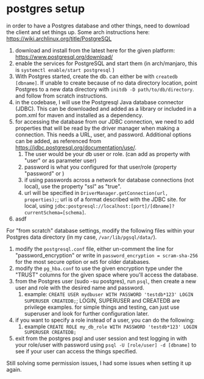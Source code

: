 # postgres setup
in order to have a Postgres database and other things, need to download the client and set things up. Some arch instructions here: https://wiki.archlinux.org/title/PostgreSQL

1. download and install from the latest here for the given platform: https://www.postgresql.org/download/
2. enable the services for PostgreSQL and start them (in arch/manjaro, this is ```systemctl enable/start postgresql``` )
3. With Postgres started, create the db. can either be with ```createdb [dbname]```. If unable to create because of no data directory location, point Postgres to a new data directory with ```initdb -D path/to/db/directory```. and follow from scratch instructions.
4. in the codebase, I will use the Postgresql Java database connector (JDBC). This can be downloaded and added as a library or included in a pom.xml for maven and installed as a dependency.
5. for accessing the database from our JDBC connection, we need to add properties that will be read by the driver manager when making a connection. This needs a URL, user, and password. Additional options can be added, as referenced from https://jdbc.postgresql.org/documentation/use/.
   1. The user would be your db user or role. (can add as property with "user" or as parameter user)
   2. password is what you configured for that user/role (property "password" or )
   3. if using passwords across a network for database connections (not local), use the property "ssl" as "true".
   4. url will be specified in ```DriverManager.getConnection(url, properties);```; url is of a format described with the JDBC site. for local, using ```jdbc:postgresql://localhost:[port]/[dbname]?currentSchema=[schema]```.
6. asdf


For "from scratch" database settings, modify the following files within your Postgres data directory (in my case, ```/var/lib/pgsql/data/```).
   1. modify the ```postgresql.conf``` file, either un-comment the line for "password_encryption" or write in ```password_encryption = scram-sha-256```  for the most secure option or ``md5`` for older databases. 
   2. modify the ```pg_hba.conf``` to use the given encryption type under the "TRUST" columns for the given space where you'll access the database.
   3. from the Postgres user (sudo -su postgres), run ```psql```, then create a new user and role with the desired name and password.
      1. example: ```CREATE USER mydbuser WITH PASSWORD 'testdb*123' LOGIN SUPERUSER CREATEDB;```; LOGIN, SUPERUSER and CREATEDB are privilege examples. for simple things and testing, can just use superuser and look for further configuration later.
   4. if you want to specify a role instead of a user, you can do the following:
      1. example ```CREATE ROLE my_db_role WITH PASSWORD 'testdb*123' LOGIN SUPERUSER CREATEDB;```
   5. exit from the postgres psql and user session and test logging in with your role/user with password using ```psql -U [role/user] -d [dbname]``` to see if your user can access the things specified.

Still solving some permission issues, I had some issues when setting it up again.
